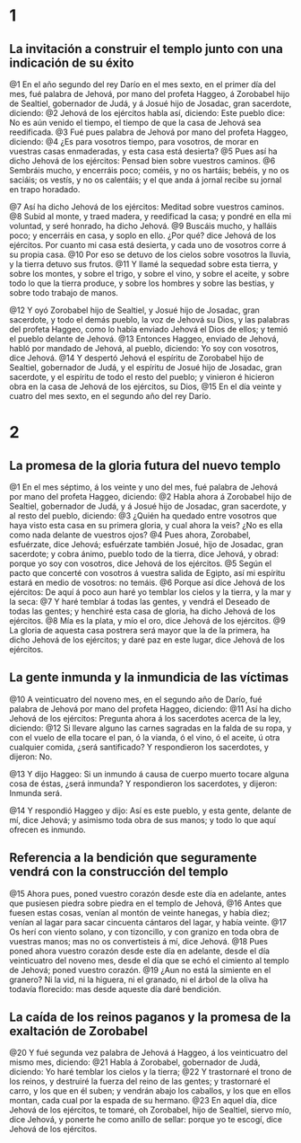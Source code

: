 # 1 
## La invitación a construir el templo junto con una indicación de su éxito
@1 En el año segundo del rey Darío en el mes sexto, en el primer día del mes, fué palabra de Jehová, por mano del profeta Haggeo, á Zorobabel hijo de Sealtiel, gobernador de Judá, y á Josué hijo de Josadac, gran sacerdote, diciendo: 
@2 Jehová de los ejércitos habla así, diciendo: Este pueblo dice: No es aún venido el tiempo, el tiempo de que la casa de Jehová sea reedificada. 
@3 Fué pues palabra de Jehová por mano del profeta Haggeo, diciendo: 
@4 ¿Es para vosotros tiempo, para vosotros, de morar en vuestras casas enmaderadas, y esta casa está desierta? 
@5 Pues así ha dicho Jehová de los ejércitos: Pensad bien sobre vuestros caminos. 
@6 Sembráis mucho, y encerráis poco; coméis, y no os hartáis; bebéis, y no os saciáis; os vestís, y no os calentáis; y el que anda á jornal recibe su jornal en trapo horadado.

@7 Así ha dicho Jehová de los ejércitos: Meditad sobre vuestros caminos. 
@8 Subid al monte, y traed madera, y reedificad la casa; y pondré en ella mi voluntad, y seré honrado, ha dicho Jehová. 
@9 Buscáis mucho, y halláis poco; y encerráis en casa, y soplo en ello. ¿Por qué? dice Jehová de los ejércitos. Por cuanto mi casa está desierta, y cada uno de vosotros corre á su propia casa. 
@10 Por eso se detuvo de los cielos sobre vosotros la lluvia, y la tierra detuvo sus frutos. 
@11 Y llamé la sequedad sobre esta tierra, y sobre los montes, y sobre el trigo, y sobre el vino, y sobre el aceite, y sobre todo lo que la tierra produce, y sobre los hombres y sobre las bestias, y sobre todo trabajo de manos.

@12 Y oyó Zorobabel hijo de Sealtiel, y Josué hijo de Josadac, gran sacerdote, y todo el demás pueblo, la voz de Jehová su Dios, y las palabras del profeta Haggeo, como lo había enviado Jehová el Dios de ellos; y temió el pueblo delante de Jehová. 
@13 Entonces Haggeo, enviado de Jehová, habló por mandado de Jehová, al pueblo, diciendo: Yo soy con vosotros, dice Jehová. 
@14 Y despertó Jehová el espíritu de Zorobabel hijo de Sealtiel, gobernador de Judá, y el espíritu de Josué hijo de Josadac, gran sacerdote, y el espíritu de todo el resto del pueblo; y vinieron é hicieron obra en la casa de Jehová de los ejércitos, su Dios, 
@15 En el día veinte y cuatro del mes sexto, en el segundo año del rey Darío. 

# 2 
## La promesa de la gloria futura del nuevo templo
@1 En el mes séptimo, á los veinte y uno del mes, fué palabra de Jehová por mano del profeta Haggeo, diciendo: 
@2 Habla ahora á Zorobabel hijo de Sealtiel, gobernador de Judá, y á Josué hijo de Josadac, gran sacerdote, y al resto del pueblo, diciendo: 
@3 ¿Quién ha quedado entre vosotros que haya visto esta casa en su primera gloria, y cual ahora la veis? ¿No es ella como nada delante de vuestros ojos? 
@4 Pues ahora, Zorobabel, esfuérzate, dice Jehová; esfuérzate también Josué, hijo de Josadac, gran sacerdote; y cobra ánimo, pueblo todo de la tierra, dice Jehová, y obrad: porque yo soy con vosotros, dice Jehová de los ejércitos. 
@5 Según el pacto que concerté con vosotros á vuestra salida de Egipto, así mi espíritu estará en medio de vosotros: no temáis. 
@6 Porque así dice Jehová de los ejércitos: De aquí á poco aun haré yo temblar los cielos y la tierra, y la mar y la seca: 
@7 Y haré temblar á todas las gentes, y vendrá el Deseado de todas las gentes; y henchiré esta casa de gloria, ha dicho Jehová de los ejércitos. 
@8 Mía es la plata, y mío el oro, dice Jehová de los ejércitos. 
@9 La gloria de aquesta casa postrera será mayor que la de la primera, ha dicho Jehová de los ejércitos; y daré paz en este lugar, dice Jehová de los ejércitos.

## La gente inmunda y la inmundicia de las víctimas
@10 A veinticuatro del noveno mes, en el segundo año de Darío, fué palabra de Jehová por mano del profeta Haggeo, diciendo: 
@11 Así ha dicho Jehová de los ejércitos: Pregunta ahora á los sacerdotes acerca de la ley, diciendo: 
@12 Si llevare alguno las carnes sagradas en la falda de su ropa, y con el vuelo de ella tocare el pan, ó la vianda, ó el vino, ó el aceite, ú otra cualquier comida, ¿será santificado? Y respondieron los sacerdotes, y dijeron: No.

@13 Y dijo Haggeo: Si un inmundo á causa de cuerpo muerto tocare alguna cosa de éstas, ¿será inmunda? Y respondieron los sacerdotes, y dijeron: Inmunda será.

@14 Y respondió Haggeo y dijo: Así es este pueblo, y esta gente, delante de mí, dice Jehová; y asimismo toda obra de sus manos; y todo lo que aquí ofrecen es inmundo.

## Referencia a la bendición que seguramente vendrá con la construcción del templo
@15 Ahora pues, poned vuestro corazón desde este día en adelante, antes que pusiesen piedra sobre piedra en el templo de Jehová, 
@16 Antes que fuesen estas cosas, venían al montón de veinte hanegas, y había diez; venían al lagar para sacar cincuenta cántaros del lagar, y había veinte. 
@17 Os herí con viento solano, y con tizoncillo, y con granizo en toda obra de vuestras manos; mas no os convertisteis á mí, dice Jehová. 
@18 Pues poned ahora vuestro corazón desde este día en adelante, desde el día veinticuatro del noveno mes, desde el día que se echó el cimiento al templo de Jehová; poned vuestro corazón. 
@19 ¿Aun no está la simiente en el granero? Ni la vid, ni la higuera, ni el granado, ni el árbol de la oliva ha todavía florecido: mas desde aqueste día daré bendición.

## La caída de los reinos paganos y la promesa de la exaltación de Zorobabel
@20 Y fué segunda vez palabra de Jehová á Haggeo, á los veinticuatro del mismo mes, diciendo: 
@21 Habla á Zorobabel, gobernador de Judá, diciendo: Yo haré temblar los cielos y la tierra; 
@22 Y trastornaré el trono de los reinos, y destruiré la fuerza del reino de las gentes; y trastornaré el carro, y los que en él suben; y vendrán abajo los caballos, y los que en ellos montan, cada cual por la espada de su hermano. 
@23 En aquel día, dice Jehová de los ejércitos, te tomaré, oh Zorobabel, hijo de Sealtiel, siervo mío, dice Jehová, y ponerte he como anillo de sellar: porque yo te escogí, dice Jehová de los ejércitos. 